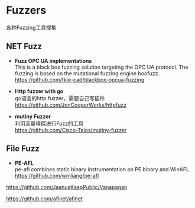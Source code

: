 # Fuzzers
各种Fuzzing工具搜集

## NET Fuzz

- **Fuzz OPC UA implementations**   
This is a black box fuzzing solution targeting the OPC UA protocol. The fuzzing is based on the mutational fuzzing engine boofuzz.    
https://github.com/fkie-cad/blackbox-opcua-fuzzing

- **Http fuzzer with go**   
go语言的http fuzzer，需要自己写插件
https://github.com/JonCooperWorks/httpfuzz    

- **mutiny Fuzzer**   
利用流量嗅探进行Fuzz的工具   
https://github.com/Cisco-Talos/mutiny-fuzzer 


## File Fuzz
- **PE-AFL**    
pe-afl combines static binary instrumentation on PE binary and WinAFL   
https://github.com/wmliang/pe-afl




https://github.com/JaanusKaapPublic/Vanapagan

https://github.com/aflnet/aflnet
